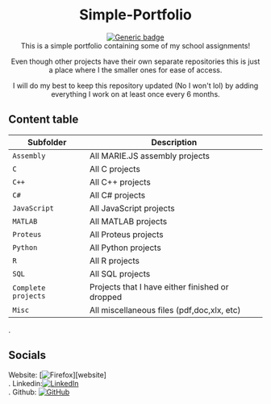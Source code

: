 <div align="center">

# Simple-Portfolio
[![Generic badge](https://img.shields.io/badge/Portfolio-Inactive-<COLOR>.svg)](https://shields.io/)<br />
This is a simple portfolio containing some of my school assignments! <br />

Even though other projects have their own separate repositories 
this is just a place where I the smaller ones for ease of access.<br />

I will do my best to keep this repository updated (No I won't lol)
by adding everything I work on at least once every 6 months.<br />


</div>

## Content table 

| Subfolder                  | Description                                        |
| -------------------------- | -------------------------------------------------- |
| `Assembly`                 | All MARIE.JS assembly projects                     |
| `C`                        | All C projects                                     |
| `C++`                      | All C++ projects                                   |
| `C#`                       | All C# projects                                    |
| `JavaScript`               | All JavaScript projects                            |
| `MATLAB`                   | All MATLAB projects                                |
| `Proteus`                  | All Proteus projects                               |
| `Python`                   | All Python projects                                |
| `R`                        | All R projects                                     |
| `SQL`                      | All SQL projects                                   |
| `Complete projects`        | Projects that I have either finished or dropped    |
| `Misc`                     | All miscellaneous files (pdf,doc,xlx, etc)         |

</div>.

## Socials
Website: [![Firefox][firefox-badge]][website]<br />.
Linkedin:[![LinkedIn][linkedin-badge]][linkedin-profile]<br />.
Github: [![GitHub][github-badge]][github-profile]

[firefox-badge]: https://img.shields.io/badge/Firefox-FF7139?style=for-the-badge&logo=Firefox-Browser&logoColor=white
[github-badge]: https://img.shields.io/badge/github-%23121011.svg?style=for-the-badge&logo=github&logoColor=white
[github-profile]: https://github.com/DannyLT-code
[linkedin-badge]: https://img.shields.io/badge/linkedin-%230077B5.svg?style=for-the-badge&logo=linkedin&logoColor=white
[linkedin-profile]: [https://www.linkedin.com/in/daniel-de-luna-a28047238/](https://www.linkedin.com/in/daniel-de-luna/)https://www.linkedin.com/in/daniel-de-luna/
